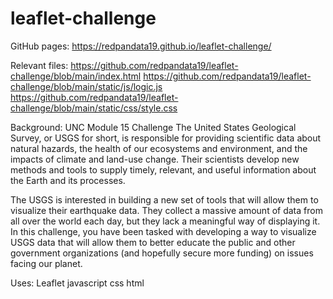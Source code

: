 # leaflet-challenge

GitHub pages: https://redpandata19.github.io/leaflet-challenge/

Relevant files: 
https://github.com/redpandata19/leaflet-challenge/blob/main/index.html
https://github.com/redpandata19/leaflet-challenge/blob/main/static/js/logic.js
https://github.com/redpandata19/leaflet-challenge/blob/main/static/css/style.css


Background: UNC Module 15 Challenge
The United States Geological Survey, or USGS for short, is responsible for providing scientific data about natural hazards, the health of our ecosystems and environment, and the impacts of climate and land-use change. Their scientists develop new methods and tools to supply timely, relevant, and useful information about the Earth and its processes.

The USGS is interested in building a new set of tools that will allow them to visualize their earthquake data. They collect a massive amount of data from all over the world each day, but they lack a meaningful way of displaying it. In this challenge, you have been tasked with developing a way to visualize USGS data that will allow them to better educate the public and other government organizations (and hopefully secure more funding) on issues facing our planet.

Uses:
Leaflet
javascript
css
html
